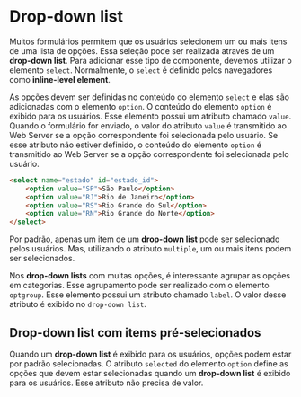 # Drop-down list

Muitos formulários permitem que os usuários selecionem um ou mais itens de uma lista de opções. Essa seleção pode ser realizada através de um **drop-down list**. Para adicionar esse tipo de componente, devemos utilizar o elemento `select`. Normalmente, o `select` é definido pelos navegadores como **inline-level element**.

As opções devem ser definidas no conteúdo do elemento `select` e elas são adicionadas com o elemento `option`. O conteúdo do elemento `option` é exibido para os usuários. Esse elemento possui um atributo chamado `value`. Quando o formulário for enviado, o valor do atributo `value` é transmitido ao Web Server se a opção correspondente foi selecionada pelo usuário. Se esse atributo não estiver definido, o conteúdo do elemento `option` é transmitido ao Web Server se a opção correspondente foi selecionada pelo usuário.

```html
<select name="estado" id="estado_id">      
    <option value="SP">São Paulo</option>
    <option value="RJ">Rio de Janeiro</option>
    <option value="RS">Rio Grande do Sul</option>
    <option value="RN">Rio Grande do Norte</option>
</select>
```

Por padrão, apenas um item de um **drop-down list** pode ser selecionado pelos usuários. Mas, utilizando o atributo `multiple`, um ou mais itens podem ser selecionados.

Nos **drop-down lists** com muitas opções, é interessante agrupar as opções em categorias. Esse agrupamento pode ser realizado com o elemento `optgroup`. Esse elemento possui um atributo chamado `label`. O valor desse atributo é exibido no `drop-down list`.

## Drop-down list com items pré-selecionados

Quando um **drop-down list** é exibido para os usuários, opções podem estar por padrão selecionadas. O atributo `selected` do elemento `option` define as opções que devem estar selecionadas quando um **drop-down list** é exibido para os usuários. Esse atributo não precisa de valor.